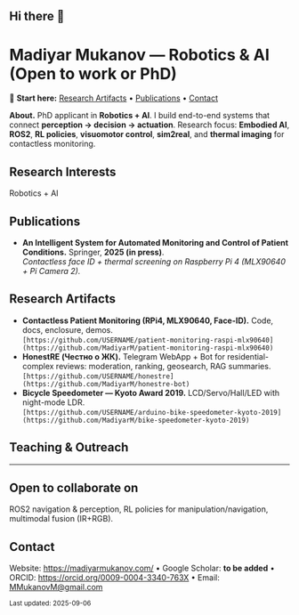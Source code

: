 ## Hi there 👋

# Madiyar Mukanov — Robotics & AI (Open to work or PhD)

🔗 **Start here:** [Research Artifacts](#research-artifacts) • [Publications](#publications) • [Contact](#contact)

**About.** PhD applicant in **Robotics + AI**. I build end-to-end systems that connect **perception → decision → actuation**. Research focus: **Embodied AI**, **ROS2**, **RL policies**, **visuomotor control**, **sim2real**, and **thermal imaging** for contactless monitoring.

## Research Interests
Robotics + AI

## Publications
- **An Intelligent System for Automated Monitoring and Control of Patient Conditions.** Springer, **2025 (in press)**.  
  _Contactless face ID + thermal screening on Raspberry Pi 4 (MLX90640 + Pi Camera 2)._

## Research Artifacts
- **Contactless Patient Monitoring (RPi4, MLX90640, Face-ID).** Code, docs, enclosure, demos.  
  `[https://github.com/USERNAME/patient-monitoring-raspi-mlx90640](https://github.com/MadiyarM/patient-monitoring-raspi-mlx90640)`
- **HonestRE (Честно о ЖК).** Telegram WebApp + Bot for residential-complex reviews: moderation, ranking, geosearch, RAG summaries.  
  `[https://github.com/USERNAME/honestre](https://github.com/MadiyarM/honestre-bot)` 
- **Bicycle Speedometer — Kyoto Award 2019.** LCD/Servo/Hall/LED with night-mode LDR.  
  `[https://github.com/USERNAME/arduino-bike-speedometer-kyoto-2019](https://github.com/MadiyarM/bike-speedometer-kyoto-2019)` 

## Teaching & Outreach
---

## Open to collaborate on
ROS2 navigation & perception, RL policies for manipulation/navigation, multimodal fusion (IR+RGB).

## Contact
Website: https://madiyarmukanov.com/ • Google Scholar: **to be added** • ORCID: https://orcid.org/0009-0004-3340-763X • Email: MMukanovM@gmail.com

<sub>Last updated: 2025-09-06</sub>
